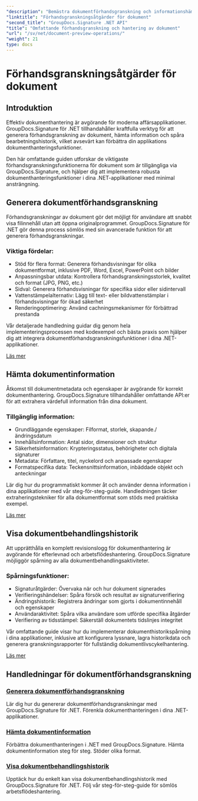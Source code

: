 ```yaml
---
"description": "Bemästra dokumentförhandsgranskning och informationshämtning med GroupDocs.Signature för .NET. Lär dig att generera förhandsgranskningar, extrahera metadata och spåra dokumenthistorik i dina applikationer."
"linktitle": "Förhandsgranskningsåtgärder för dokument"
"second_title": "GroupDocs.Signature .NET API"
"title": "Omfattande förhandsgranskning och hantering av dokument"
"url": "/sv/net/document-preview-operations/"
"weight": 21
type: docs
---
```

# Förhandsgranskningsåtgärder för dokument

## Introduktion

Effektiv dokumenthantering är avgörande för moderna affärsapplikationer. GroupDocs.Signature för .NET tillhandahåller kraftfulla verktyg för att generera förhandsgranskning av dokument, hämta information och spåra bearbetningshistorik, vilket avsevärt kan förbättra din applikations dokumenthanteringsfunktioner.

Den här omfattande guiden utforskar de viktigaste förhandsgranskningsfunktionerna för dokument som är tillgängliga via GroupDocs.Signature, och hjälper dig att implementera robusta dokumenthanteringsfunktioner i dina .NET-applikationer med minimal ansträngning.

## Generera dokumentförhandsgranskning

Förhandsgranskningar av dokument gör det möjligt för användare att snabbt visa filinnehåll utan att öppna originalprogrammet. GroupDocs.Signature för .NET gör denna process sömlös med sin avancerade funktion för att generera förhandsgranskningar.

### Viktiga fördelar:
- Stöd för flera format: Generera förhandsvisningar för olika dokumentformat, inklusive PDF, Word, Excel, PowerPoint och bilder
- Anpassningsbar utdata: Kontrollera förhandsgranskningsstorlek, kvalitet och format (JPG, PNG, etc.)
- Sidval: Generera förhandsvisningar för specifika sidor eller sidintervall
- Vattenstämpelalternativ: Lägg till text- eller bildvattenstämplar i förhandsvisningar för ökad säkerhet
- Renderingoptimering: Använd cachningsmekanismer för förbättrad prestanda

Vår detaljerade handledning guidar dig genom hela implementeringsprocessen med kodexempel och bästa praxis som hjälper dig att integrera dokumentförhandsgranskningsfunktioner i dina .NET-applikationer.

[Läs mer](./generate-document-preview/)

## Hämta dokumentinformation

Åtkomst till dokumentmetadata och egenskaper är avgörande för korrekt dokumenthantering. GroupDocs.Signature tillhandahåller omfattande API:er för att extrahera värdefull information från dina dokument.

### Tillgänglig information:
- Grundläggande egenskaper: Filformat, storlek, skapande./ändringsdatum
- Innehållsinformation: Antal sidor, dimensioner och struktur
- Säkerhetsinformation: Krypteringsstatus, behörigheter och digitala signaturer
- Metadata: Författare, titel, nyckelord och anpassade egenskaper
- Formatspecifika data: Teckensnittsinformation, inbäddade objekt och anteckningar

Lär dig hur du programmatiskt kommer åt och använder denna information i dina applikationer med vår steg-för-steg-guide. Handledningen täcker extraheringstekniker för alla dokumentformat som stöds med praktiska exempel.

[Läs mer](./retrieve-document-information/)

## Visa dokumentbehandlingshistorik

Att upprätthålla en komplett revisionslogg för dokumenthantering är avgörande för efterlevnad och arbetsflödeshantering. GroupDocs.Signature möjliggör spårning av alla dokumentbehandlingsaktiviteter.

### Spårningsfunktioner:
- Signaturåtgärder: Övervaka när och hur dokument signerades
- Verifieringshändelser: Spåra försök och resultat av signaturverifiering
- Ändringshistorik: Registrera ändringar som gjorts i dokumentinnehåll och egenskaper
- Användaraktivitet: Spåra vilka användare som utförde specifika åtgärder
- Verifiering av tidsstämpel: Säkerställ dokumentets tidslinjes integritet

Vår omfattande guide visar hur du implementerar dokumenthistorikspårning i dina applikationer, inklusive att konfigurera lyssnare, lagra historikdata och generera granskningsrapporter för fullständig dokumentlivscykelhantering.

[Läs mer](./view-document-processing-history/)

## Handledningar för dokumentförhandsgranskning

### [Generera dokumentförhandsgranskning](./generate-document-preview/)
Lär dig hur du genererar dokumentförhandsgranskningar med GroupDocs.Signature för .NET. Förenkla dokumenthanteringen i dina .NET-applikationer.

### [Hämta dokumentinformation](./retrieve-document-information/)
Förbättra dokumenthanteringen i .NET med GroupDocs.Signature. Hämta dokumentinformation steg för steg. Stöder olika format.

### [Visa dokumentbehandlingshistorik](./view-document-processing-history/)
Upptäck hur du enkelt kan visa dokumentbehandlingshistorik med GroupDocs.Signature för .NET. Följ vår steg-för-steg-guide för sömlös arbetsflödeshantering.